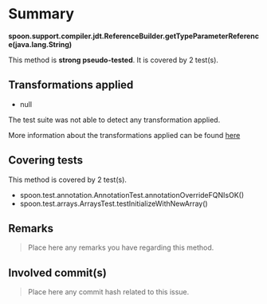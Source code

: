 # Summary
**spoon.support.compiler.jdt.ReferenceBuilder.getTypeParameterReference(java.lang.String)**

This method is **strong pseudo-tested**.
It is covered by 2 test(s). 


## Transformations applied

- null


The test suite was not able to detect any transformation applied.

More information about the transformations applied can be found [here](https://github.com/STAMP-project/pitest-descartes)

## Covering tests
This method is covered by 2 test(s).
* spoon.test.annotation.AnnotationTest.annotationOverrideFQNIsOK()
* spoon.test.arrays.ArraysTest.testInitializeWithNewArray()


## Remarks
> Place here any remarks you have regarding this method.

## Involved commit(s)

> Place here any commit hash related to this issue.
